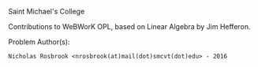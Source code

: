 Saint Michael's College

Contributions to WeBWorK OPL, based on Linear Algebra by Jim Hefferon.

Problem Author(s):

	Nicholas Rosbrook <nrosbrook(at)mail(dot)smcvt(dot)edu> - 2016 
